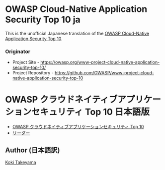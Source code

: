 # OWASP Cloud-Native Application Security Top 10 ja

This is the unofficial Japanese translation of the [OWASP Cloud-Native Application Security Top 10](https://owasp.org/www-project-cloud-native-application-security-top-10/).

### Originator

- Project Site - <https://owasp.org/www-project-cloud-native-application-security-top-10/>
- Project Repository - <https://github.com/OWASP/www-project-cloud-native-application-security-top-10>

# OWASP クラウドネイティブアプリケーションセキュリティ Top 10 日本語版

* [OWASP クラウドネイティブアプリケーションセキュリティ Top 10](Document/index.md)
* [リーダー](Document/leaders.md)

## Author (日本語訳)

[Koki Takeyama](https://github.com/coky-t)
